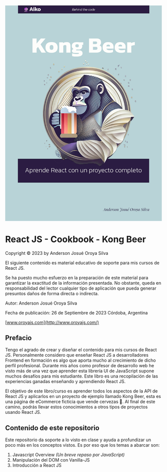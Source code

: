![Portada de libro](image/README/1702061977151.png)

# React JS - Cookbook - Kong Beer

Copyright © 2023 by Anderson Josué Oroya Silva

El siguiente contenido es material educativo de soporte para mis cursos de React JS.

Se ha puesto mucho esfuerzo en la preparación de este material para garantizar la exactitud de la información presentada. No obstante, queda en responsabilidad del lector cualquier tipo de aplicación que pueda generar presuntos daños de forma directa o indirecta.

Autor: Anderson Josué Oroya Silva

Fecha de publicación: 26 de Septiembre de 2023 Córdoba, Argentina

[www.oroyajs.com](http://www.oroyajs.com/)

## Prefacio

Tengo el agrado de crear y diseñar el contenido para mis cursos de React JS. Personalmente considero que enseñar React JS a desarrolladores Frontend en formación es algo que aporta mucho al crecimiento de dicho perfil profesional. Durante mis años como profesor de desarrollo web he visto más de una vez que aprender esta librería UI de JavaScript supone muchos desafíos para mis estudiante. Este libro es una recopilación de las experiencias ganadas enseñando y aprendiendo React JS.

El objetivo de este libro/curso es aprender todos los aspectos de la API de React JS y aplicarlos en un proyecto de ejemplo llamado Kong Beer, esta es una página de eCommerce ficticia que vende cervezas 🍻. Al final de este camino, podrás llevar estos conocimientos a otros tipos de proyectos usando React JS.

## Contenido de este repositorio

Este repositorio da soporte a lo visto en clase y ayuda a profundizar un poco más en los conceptos vistos. Es por eso que los temas a abarcar son:

1. Javascript Overview *(Un breve repaso por JavaScript)*
2. Manipulación del DOM con Vanilla-JS
3. Introducción a React JS
